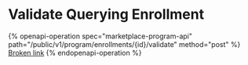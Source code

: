 # Validate Querying Enrollment

{% openapi-operation spec="marketplace-program-api" path="/public/v1/program/enrollments/{id}/validate" method="post" %}
[Broken link](broken-reference)
{% endopenapi-operation %}
